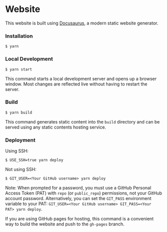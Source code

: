 # Website

This website is built using [Docusaurus](https://docusaurus.io/), a modern static website generator.

### Installation

```
$ yarn
```

### Local Development

```
$ yarn start
```

This command starts a local development server and opens up a browser window. Most changes are reflected live without having to restart the server.

### Build

```
$ yarn build
```

This command generates static content into the `build` directory and can be served using any static contents hosting service.

### Deployment

Using SSH:

```
$ USE_SSH=true yarn deploy
```

Not using SSH:

```
$ GIT_USER=<Your GitHub username> yarn deploy
```

Note: When prompted for a password, you must use a GitHub Personal Access Token (PAT) with `repo` (or `public_repo`) permissions, not your GitHub account password. Alternatively, you can set the `GIT_PASS` environment variable to your PAT: `GIT_USER=<Your GitHub username> GIT_PASS=<Your PAT> yarn deploy`.

If you are using GitHub pages for hosting, this command is a convenient way to build the website and push to the `gh-pages` branch.
